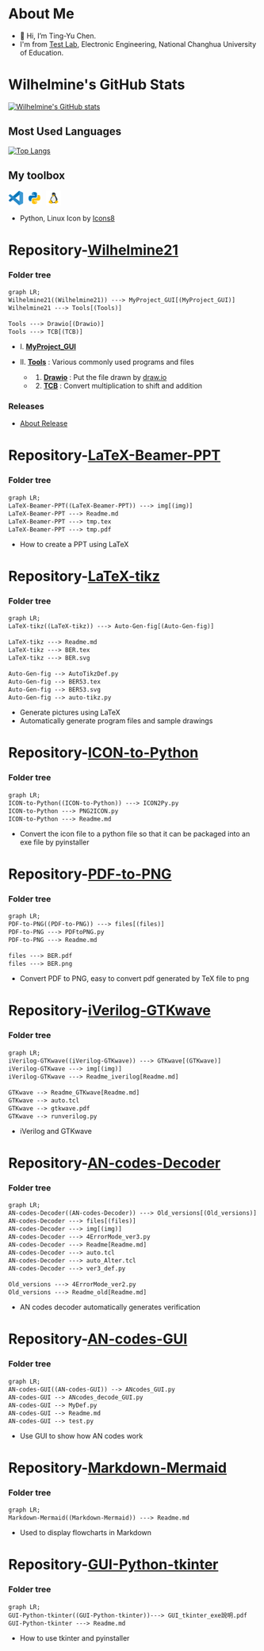 # About Me
- 👋 Hi, I’m Ting-Yu Chen.
- I'm from [Test Lab](http://testlab.ncue.edu.tw/tch/ "Test Lab"), Electronic Engineering, National Changhua University of Education.

# Wilhelmine's GitHub Stats
[![Wilhelmine's GitHub stats](https://github-readme-stats.vercel.app/api?username=Wilhelmine21&theme=merko)](https://github.com/Wilhelmine21/github-readme-stats&theme=merko)
## Most Used Languages
[![Top Langs](https://github-readme-stats.vercel.app/api/top-langs/?username=Wilhelmine21&layout=compact&theme=highcontrast)](https://github.com/Wilhelmine21/github-readme-stats&theme=highcontrast)
## My toolbox 
[<img  src="https://raw.githubusercontent.com/devicons/devicon/1119b9f84c0290e0f0b38982099a2bd027a48bf1/icons/vscode/vscode-original.svg" alt="VSCode" width="30" height="30"/>](https://code.visualstudio.com/) &nbsp;[<img  src="./Tools/img/icons8-python.gif" alt="Python" width="30" height="30"/>](https://www.python.org/) &nbsp;[<img  src="./Tools/img/icons8-linux-48.png" alt="Linux" width="30" height="30"/>](https://icons8.com/icons/set/linux)
* Python, Linux Icon by [Icons8](https://icons8.com/)

# Repository-[Wilhelmine21](https://github.com/Wilhelmine21/Wilhelmine21)
### Folder tree
```mermaid
graph LR;
Wilhelmine21((Wilhelmine21)) ---> MyProject_GUI[(MyProject_GUI)]
Wilhelmine21 ---> Tools[(Tools)]

Tools ---> Drawio[(Drawio)]
Tools ---> TCB[(TCB)]
```
* I.   **[MyProject_GUI](https://github.com/Wilhelmine21/Wilhelmine21/tree/main/MyProject_GUI "MyProject_GUI")**

* II.   **[Tools](https://github.com/Wilhelmine21/Wilhelmine21/tree/main/Tools "Tools")** : Various commonly used programs and files
	* 1. **[Drawio](https://github.com/Wilhelmine21/Wilhelmine21/tree/main/Tools/Drawio "Drawio")** : Put the file drawn by [draw.io](https://app.diagrams.net/)
			
	* 2. **[TCB](https://github.com/Wilhelmine21/Wilhelmine21/tree/main/Tools/TCB "TCB")** : Convert multiplication to shift and addition
### Releases
* [About Release](https://github.com/Wilhelmine21/Wilhelmine21/blob/main/MyProject_GUI/Releases(GUI).md#releases)

# Repository-[LaTeX-Beamer-PPT](https://github.com/Wilhelmine21/LaTeX-Beamer-PPT)
### Folder tree
```mermaid
graph LR;
LaTeX-Beamer-PPT((LaTeX-Beamer-PPT)) ---> img[(img)]
LaTeX-Beamer-PPT ---> Readme.md
LaTeX-Beamer-PPT ---> tmp.tex
LaTeX-Beamer-PPT ---> tmp.pdf
```
* How to create a PPT using LaTeX

# Repository-[LaTeX-tikz](https://github.com/Wilhelmine21/LaTeX-tikz)
### Folder tree
```mermaid
graph LR;
LaTeX-tikz((LaTeX-tikz)) ---> Auto-Gen-fig[(Auto-Gen-fig)]

LaTeX-tikz ---> Readme.md
LaTeX-tikz ---> BER.tex
LaTeX-tikz ---> BER.svg

Auto-Gen-fig --> AutoTikzDef.py
Auto-Gen-fig --> BER53.tex
Auto-Gen-fig --> BER53.svg
Auto-Gen-fig --> auto-tikz.py
```
* Generate pictures using LaTeX
* Automatically generate program files and sample drawings

# Repository-[ICON-to-Python](https://github.com/Wilhelmine21/ICON-to-Python)
### Folder tree
```mermaid
graph LR;
ICON-to-Python((ICON-to-Python)) ---> ICON2Py.py
ICON-to-Python ---> PNG2ICON.py
ICON-to-Python ---> Readme.md
```
* Convert the icon file to a python file so that it can be packaged into an exe file by pyinstaller

# Repository-[PDF-to-PNG](https://github.com/Wilhelmine21/PDF-to-PNG)
### Folder tree
```mermaid
graph LR;
PDF-to-PNG((PDF-to-PNG)) ---> files[(files)]
PDF-to-PNG ---> PDFtoPNG.py
PDF-to-PNG ---> Readme.md

files ---> BER.pdf
files ---> BER.png
```
* Convert PDF to PNG, easy to convert pdf generated by TeX file to png

# Repository-[iVerilog-GTKwave](https://github.com/Wilhelmine21/iVerilog-GTKwave)
### Folder tree
```mermaid
graph LR;
iVerilog-GTKwave((iVerilog-GTKwave)) ---> GTKwave[(GTKwave)]
iVerilog-GTKwave ---> img[(img)]
iVerilog-GTKwave ---> Readme_iverilog[Readme.md]

GTKwave --> Readme_GTKwave[Readme.md]
GTKwave --> auto.tcl
GTKwave --> gtkwave.pdf
GTKwave --> runverilog.py
```
* iVerilog and GTKwave

# Repository-[AN-codes-Decoder](https://github.com/Wilhelmine21/AN-codes-Decoder)
### Folder tree
```mermaid
graph LR;
AN-codes-Decoder((AN-codes-Decoder)) ---> Old_versions[(Old_versions)]
AN-codes-Decoder ---> files[(files)]
AN-codes-Decoder ---> img[(img)]
AN-codes-Decoder ---> 4ErrorMode_ver3.py
AN-codes-Decoder ---> Readme[Readme.md]
AN-codes-Decoder ---> auto.tcl
AN-codes-Decoder ---> auto_Alter.tcl
AN-codes-Decoder ---> ver3_def.py

Old_versions ---> 4ErrorMode_ver2.py
Old_versions ---> Readme_old[Readme.md]
```
* AN codes decoder automatically generates verification

# Repository-[AN-codes-GUI](https://github.com/Wilhelmine21/AN-codes-GUI)
### Folder tree
```mermaid
graph LR;
AN-codes-GUI((AN-codes-GUI)) --> ANcodes_GUI.py
AN-codes-GUI --> ANcodes_decode_GUI.py
AN-codes-GUI --> MyDef.py
AN-codes-GUI --> Readme.md
AN-codes-GUI --> test.py
```
* Use GUI to show how AN codes work

# Repository-[Markdown-Mermaid](https://github.com/Wilhelmine21/Markdown-Mermaid)
### Folder tree
```mermaid
graph LR;
Markdown-Mermaid((Markdown-Mermaid)) ---> Readme.md
```
* Used to display flowcharts in Markdown

# Repository-[GUI-Python-tkinter](https://github.com/Wilhelmine21/GUI-Python-tkinter)
### Folder tree
```mermaid
graph LR;
GUI-Python-tkinter((GUI-Python-tkinter))---> GUI_tkinter_exe說明.pdf
GUI-Python-tkinter ---> Readme.md
```
* How to use tkinter and pyinstaller

